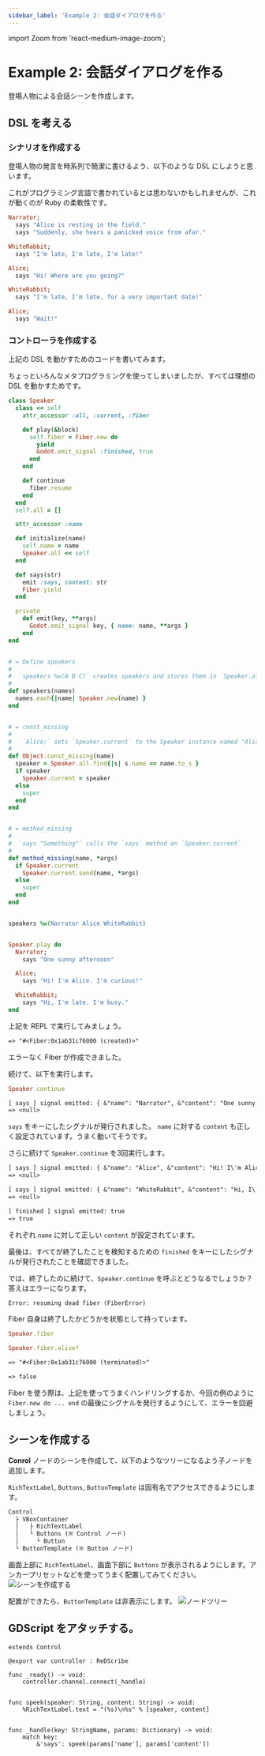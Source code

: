 ```yaml
---
sidebar_label: 'Example 2: 会話ダイアログを作る'
---
```

import Zoom from 'react-medium-image-zoom';

# Example 2: 会話ダイアログを作る

登場人物による会話シーンを作成します。

## DSL を考える

### シナリオを作成する

登場人物の発言を時系列で簡潔に書けるよう、以下のような DSL にしようと思います。

これがプログラミング言語で書かれているとは思わないかもしれませんが、これが動くのが Ruby の柔軟性です。

```ruby title="scenario.rb"
Narrator;
  says "Alice is resting in the field."
  says "Suddenly, she hears a panicked voice from afar."

WhiteRabbit;
  says "I'm late, I'm late, I'm late!"

Alice;
  says "Hi! Where are you going?"

WhiteRabbit;
  says "I'm late, I'm late, for a very important date!"

Alice;
  says "Wait!"
```

### コントローラを作成する

上記の DSL  を動かすためのコードを書いてみます。

ちょっといろんなメタプログラミングを使ってしまいましたが、すべては理想の DSL を動かすためです。

```ruby title="controller.rb"
class Speaker
  class << self
    attr_accessor :all, :current, :fiber

    def play(&block)
      self.fiber = Fiber.new do
        yield
        Godot.emit_signal :finished, true
      end
    end

    def continue
      fiber.resume
    end
  end
  self.all = []

  attr_accessor :name

  def initialize(name)
    self.name = name
    Speaker.all << self
  end

  def says(str)
    emit :says, content: str
    Fiber.yield
  end

  private
    def emit(key, **args)
      Godot.emit_signal key, { name: name, **args }
    end
end


# = Define speakers
#
#  `speakers %w(A B C)` creates speakers and stores them in `Speaker.all`
#
def speakers(names)
  names.each{|name| Speaker.new(name) }
end


# = const_missing
#
#   `Alice;` sets `Speaker.current` to the Speaker instance named "Alice"
#
def Object.const_missing(name)
  speaker = Speaker.all.find{|s| s.name == name.to_s }
  if speaker
    Speaker.current = speaker
  else
    super
  end
end


# = method_missing
#
#  `says "Something"` calls the `says` method on `Speaker.current`
#
def method_missing(name, *args)
  if Speaker.current
    Speaker.current.send(name, *args)
  else
    super
  end
end


speakers %w(Narrator Alice WhiteRabbit)


Speaker.play do
  Narrator;
    says "One sunny afternoon"

  Alice;
    says "Hi! I'm Alice. I'm curious!"

  WhiteRabbit;
    says "Hi, I'm late. I'm busy."
end
```

上記を REPL で実行してみましょう。

```txt title="Output"
=> "#<Fiber:0x1ab31c76000 (created)>"
```

エラーなく Fiber が作成できました。

続けて、以下を実行します。
```ruby
Speaker.continue
```
```txt title="Output"
[ says ] signal emitted: { &"name": "Narrator", &"content": "One sunny afternoon" }
=> <null>
```

`says` をキーにしたシグナルが発行されました。
`name` に対する `content` も正しく設定されています。うまく動いてそうです。

さらに続けて `Speaker.continue` を3回実行します。
```txt title="Output"
[ says ] signal emitted: { &"name": "Alice", &"content": "Hi! I\'m Alice. I\'m curious!" }
=> <null>

[ says ] signal emitted: { &"name": "WhiteRabbit", &"content": "Hi, I\'m late. I\'m busy." }
=> <null>

[ finished ] signal emitted: true
=> true
```
それぞれ `name` に対して正しい `content` が設定されています。

最後は、すべてが終了したことを検知するための `finished` をキーにしたシグナルが発行されたことを確認できました。

では、終了したのに続けて、`Speaker.continue` を呼ぶとどうなるでしょうか？ 答えはエラーになります。
```txt title="Output"
Error: resuming dead fiber (FiberError)
```

Fiber 自身は終了したかどうかを状態として持っています。
```ruby
Speaker.fiber

Speaker.fiber.alive?
```
```txt title="Output"
=> "#<Fiber:0x1ab31c76000 (terminated)>"

=> false
```
Fiber を使う際は、上記を使ってうまくハンドリングするか、今回の例のように `Fiber.new do ... end` の最後にシグナルを発行するようにして、エラーを回避しましょう。


## シーンを作成する

**Conrol** ノードのシーンを作成して、以下のようなツリーになるよう子ノードを追加します。

`RichTextLabel`, `Buttons`, `ButtonTemplate` は固有名でアクセスできるようにします。

```txt title="ノードツリー"
Control
  ├ VBoxContainer
  │   ├ RichTextLabel
  │   └ Buttons (※ Control ノード)
  │     └ Button
  └ ButtonTemplate (※ Button ノード)
```

画面上部に `RichTextLabel`、画面下部に `Buttons` が表示されるようにします。アンカープリセットなどを使ってうまく配置してみてください。
<Zoom>
![シーンを作成する](/img/tutorial/08.create-a-scene.png)
</Zoom>

配置ができたら、`ButtonTemplate` は非表示にします。
<Zoom>
![ノードツリー](/img/tutorial/08.node-tree.png)
</Zoom>


## GDScript をアタッチする。

```gdscript
extends Control

@export var controller : ReDScribe

func _ready() -> void:
	controller.channel.connect(_handle)


func speek(speaker: String, content: String) -> void:
	%RichTextLabel.text = "(%s)\n%s" % [speaker, content]


func _handle(key: StringName, params: Dictionary) -> void:
	match key:
		&'says': speek(params['name'], params['content'])

```
